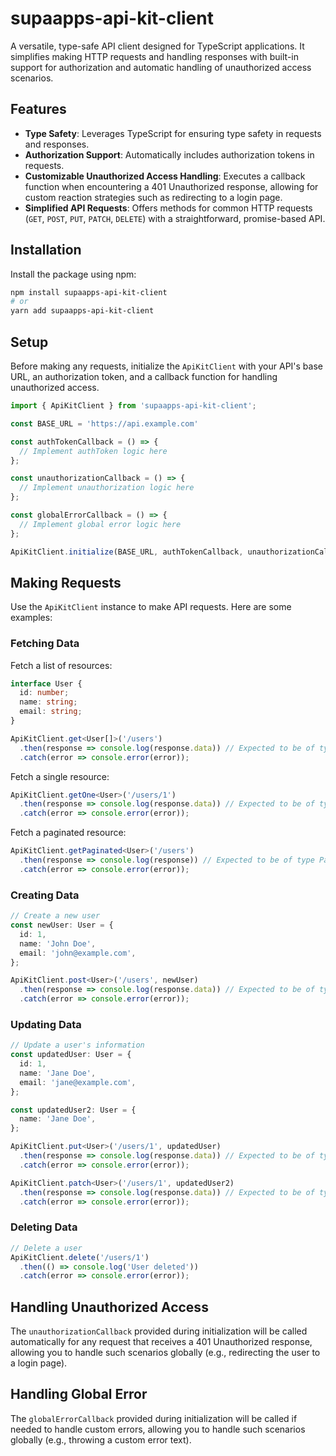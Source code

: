# supaapps-api-kit-client

A versatile, type-safe API client designed for TypeScript applications. It simplifies making HTTP requests and handling responses with built-in support for authorization and automatic handling of unauthorized access scenarios.

## Features

- **Type Safety**: Leverages TypeScript for ensuring type safety in requests and responses.
- **Authorization Support**: Automatically includes authorization tokens in requests.
- **Customizable Unauthorized Access Handling**: Executes a callback function when encountering a 401 Unauthorized response, allowing for custom reaction strategies such as redirecting to a login page.
- **Simplified API Requests**: Offers methods for common HTTP requests (`GET`, `POST`, `PUT`, `PATCH`, `DELETE`) with a straightforward, promise-based API.

## Installation

Install the package using npm:

```bash
npm install supaapps-api-kit-client
# or
yarn add supaapps-api-kit-client
```

## Setup

Before making any requests, initialize the `ApiKitClient` with your API's base URL, an authorization token, and a callback function for handling unauthorized access.


```ts
import { ApiKitClient } from 'supaapps-api-kit-client';

const BASE_URL = 'https://api.example.com'

const authTokenCallback = () => {
  // Implement authToken logic here
};

const unauthorizationCallback = () => {
  // Implement unauthorization logic here
};

const globalErrorCallback = () => {
  // Implement global error logic here
};

ApiKitClient.initialize(BASE_URL, authTokenCallback, unauthorizationCallback, globalErrorCallback);
```

## Making Requests

Use the `ApiKitClient` instance to make API requests. Here are some examples:

### Fetching Data

Fetch a list of resources:

```ts
interface User {
  id: number;
  name: string;
  email: string;
}

ApiKitClient.get<User[]>('/users')
  .then(response => console.log(response.data)) // Expected to be of type User[]
  .catch(error => console.error(error));
```

Fetch a single resource:

```ts
ApiKitClient.getOne<User>('/users/1')
  .then(response => console.log(response.data)) // Expected to be of type User
  .catch(error => console.error(error));
```

Fetch a paginated resource:

```ts
ApiKitClient.getPaginated<User>('/users')
  .then(response => console.log(response)) // Expected to be of type PaginatedResponse<User>
  .catch(error => console.error(error));
```

### Creating Data

```ts
// Create a new user
const newUser: User = {
  id: 1,
  name: 'John Doe',
  email: 'john@example.com',
};

ApiKitClient.post<User>('/users', newUser)
  .then(response => console.log(response.data)) // Expected to be of type User
  .catch(error => console.error(error));
```

### Updating Data

```ts
// Update a user's information
const updatedUser: User = {
  id: 1,
  name: 'Jane Doe',
  email: 'jane@example.com',
};

const updatedUser2: User = {
  name: 'Jane Doe',
};

ApiKitClient.put<User>('/users/1', updatedUser)
  .then(response => console.log(response.data)) // Expected to be of type User
  .catch(error => console.error(error));

ApiKitClient.patch<User>('/users/1', updatedUser2)
  .then(response => console.log(response.data)) // Expected to be of type User
  .catch(error => console.error(error));
```

### Deleting Data

```ts
// Delete a user
ApiKitClient.delete('/users/1')
  .then(() => console.log('User deleted'))
  .catch(error => console.error(error));
```

## Handling Unauthorized Access
The `unauthorizationCallback` provided during initialization will be called automatically for any request that receives a 401 Unauthorized response, allowing you to handle such scenarios globally (e.g., redirecting the user to a login page).

## Handling Global Error
The `globalErrorCallback` provided during initialization will be called if needed to handle custom errors, allowing you to handle such scenarios globally (e.g., throwing a custom error text).